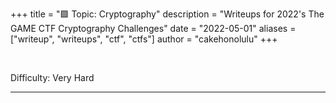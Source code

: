 +++
title = "🟩 Topic: Cryptography"
description = "Writeups for 2022's The GAME CTF Cryptography Challenges"
date = "2022-05-01"
aliases = ["writeup", "writeups", "ctf", "ctfs"]
author = "cakehonolulu"
+++

<br>

Difficulty: Very Hard

<hr>
